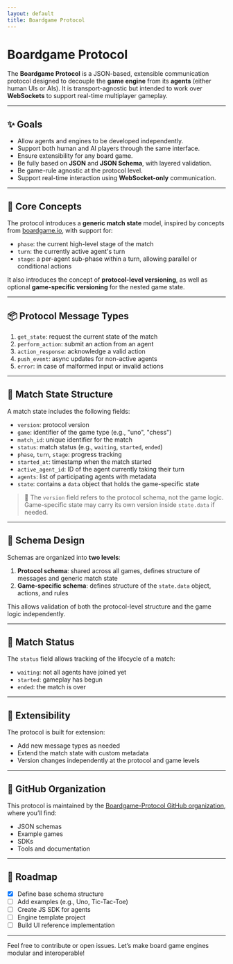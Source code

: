 ```yaml
---
layout: default
title: Boardgame Protocol
---
```


# Boardgame Protocol

The **Boardgame Protocol** is a JSON-based, extensible communication protocol designed to decouple the **game engine** from its **agents** (either human UIs or AIs). It is transport-agnostic but intended to work over **WebSockets** to support real-time multiplayer gameplay.

---

## ✨ Goals

- Allow agents and engines to be developed independently.
- Support both human and AI players through the same interface.
- Ensure extensibility for any board game.
- Be fully based on **JSON** and **JSON Schema**, with layered validation.
- Be game-rule agnostic at the protocol level.
- Support real-time interaction using **WebSocket-only** communication.

---

## 🧩 Core Concepts

The protocol introduces a **generic match state** model, inspired by concepts from [boardgame.io](https://boardgame.io/), with support for:

- `phase`: the current high-level stage of the match  
- `turn`: the currently active agent's turn  
- `stage`: a per-agent sub-phase within a turn, allowing parallel or conditional actions

It also introduces the concept of **protocol-level versioning**, as well as optional **game-specific versioning** for the nested game state.

---

## 📦 Protocol Message Types

1. `get_state`: request the current state of the match  
2. `perform_action`: submit an action from an agent  
3. `action_response`: acknowledge a valid action  
4. `push_event`: async updates for non-active agents  
5. `error`: in case of malformed input or invalid actions  

---

## 🧱 Match State Structure

A match state includes the following fields:

- `version`: protocol version
- `game`: identifier of the game type (e.g., "uno", "chess")
- `match_id`: unique identifier for the match
- `status`: match status (e.g., `waiting`, `started`, `ended`)
- `phase`, `turn`, `stage`: progress tracking
- `started_at`: timestamp when the match started
- `active_agent_id`: ID of the agent currently taking their turn
- `agents`: list of participating agents with metadata
- `state`: contains a `data` object that holds the game-specific state

> 🔹 The `version` field refers to the protocol schema, not the game logic. Game-specific state may carry its own version inside `state.data` if needed.

---

## 🧬 Schema Design

Schemas are organized into **two levels**:

1. **Protocol schema**: shared across all games, defines structure of messages and generic match state  
2. **Game-specific schema**: defines structure of the `state.data` object, actions, and rules  

This allows validation of both the protocol-level structure and the game logic independently.

---

## 🚦 Match Status

The `status` field allows tracking of the lifecycle of a match:

- `waiting`: not all agents have joined yet  
- `started`: gameplay has begun  
- `ended`: the match is over  

---

## 🧠 Extensibility

The protocol is built for extension:

- Add new message types as needed  
- Extend the match state with custom metadata  
- Version changes independently at the protocol and game levels  

---

## 🔗 GitHub Organization

This protocol is maintained by the [Boardgame-Protocol GitHub organization](https://github.com/Boardgame-Protocol), where you’ll find:

- JSON schemas  
- Example games  
- SDKs  
- Tools and documentation  

---

## 📅 Roadmap

- [x] Define base schema structure  
- [ ] Add examples (e.g., Uno, Tic-Tac-Toe)  
- [ ] Create JS SDK for agents  
- [ ] Engine template project  
- [ ] Build UI reference implementation  

---

Feel free to contribute or open issues. Let’s make board game engines modular and interoperable!